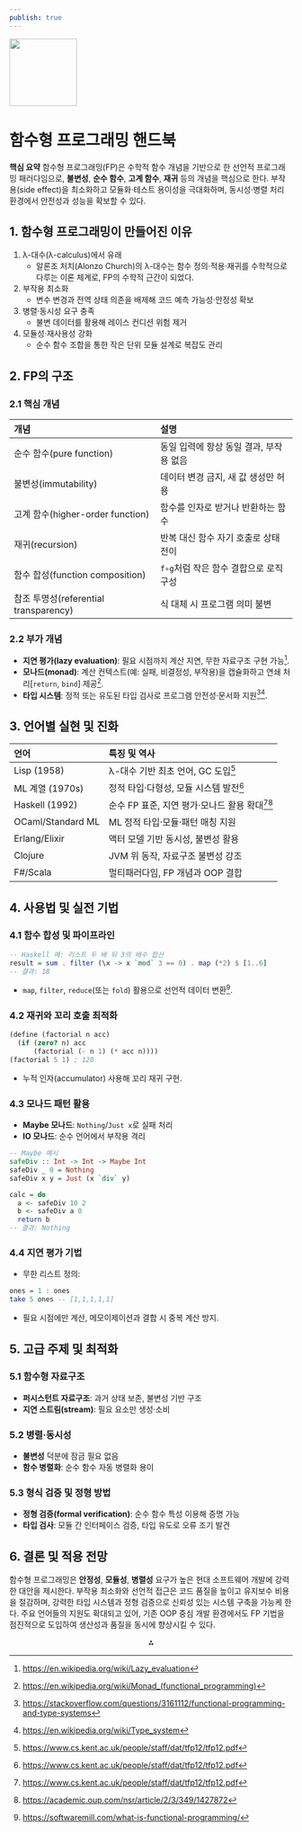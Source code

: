```yaml
---
publish: true
---
```


<img src="https://r2cdn.perplexity.ai/pplx-full-logo-primary-dark%402x.png" class="logo" width="120"/>

# 함수형 프로그래밍 핸드북

**핵심 요약**
함수형 프로그래밍(FP)은 수학적 함수 개념을 기반으로 한 선언적 프로그래밍 패러다임으로, **불변성**, **순수 함수**, **고계 함수**, **재귀** 등의 개념을 핵심으로 한다. 부작용(side effect)을 최소화하고 모듈화·테스트 용이성을 극대화하며, 동시성·병렬 처리 환경에서 안전성과 성능을 확보할 수 있다.

## 1. 함수형 프로그래밍이 만들어진 이유

1. λ-대수(λ-calculus)에서 유래
    - 알론조 처치(Alonzo Church)의 λ-대수는 함수 정의·적용·재귀를 수학적으로 다루는 이론 체계로, FP의 수학적 근간이 되었다.
2. 부작용 최소화
    - 변수 변경과 전역 상태 의존을 배제해 코드 예측 가능성·안정성 확보
3. 병렬·동시성 요구 충족
    - 불변 데이터를 활용해 레이스 컨디션 위험 제거
4. 모듈성·재사용성 강화
    - 순수 함수 조합을 통한 작은 단위 모듈 설계로 복잡도 관리

## 2. FP의 구조

### 2.1 핵심 개념

| 개념 | 설명 |
| :-- | :-- |
| 순수 함수(pure function) | 동일 입력에 항상 동일 결과, 부작용 없음 |
| 불변성(immutability) | 데이터 변경 금지, 새 값 생성만 허용 |
| 고계 함수(higher-order function) | 함수를 인자로 받거나 반환하는 함수 |
| 재귀(recursion) | 반복 대신 함수 자기 호출로 상태 전이 |
| 함수 합성(function composition) | `f∘g`처럼 작은 함수 결합으로 로직 구성 |
| 참조 투명성(referential transparency) | 식 대체 시 프로그램 의미 불변 |

### 2.2 부가 개념

- **지연 평가(lazy evaluation)**: 필요 시점까지 계산 지연, 무한 자료구조 구현 가능[^1].
- **모나드(monad)**: 계산 컨텍스트(예: 실패, 비결정성, 부작용)을 캡슐화하고 연쇄 처리[`return`, `bind`] 제공[^2].
- **타입 시스템**: 정적 또는 유도된 타입 검사로 프로그램 안전성·문서화 지원[^3][^4].


## 3. 언어별 실현 및 진화

| 언어 | 특징 및 역사 |
| :-- | :-- |
| Lisp (1958) | λ-대수 기반 최초 언어, GC 도입[^5] |
| ML 계열 (1970s) | 정적 타입·다형성, 모듈 시스템 발전[^5] |
| Haskell (1992) | 순수 FP 표준, 지연 평가·모나드 활용 확대[^5][^6] |
| OCaml/Standard ML | ML 정적 타입·모듈·패턴 매칭 지원 |
| Erlang/Elixir | 액터 모델 기반 동시성, 불변성 활용 |
| Clojure | JVM 위 동작, 자료구조 불변성 강조 |
| F\#/Scala | 멀티패러다임, FP 개념과 OOP 결합 |

## 4. 사용법 및 실전 기법

### 4.1 함수 합성 및 파이프라인

```haskell
-- Haskell 예: 리스트 두 배 뒤 3의 배수 합산
result = sum . filter (\x -> x `mod` 3 == 0) . map (*2) $ [1..6]
-- 결과: 18
```

- `map`, `filter`, `reduce`(또는 `fold`) 활용으로 선언적 데이터 변환[^7].


### 4.2 재귀와 꼬리 호출 최적화

```scheme
(define (factorial n acc)
  (if (zero? n) acc
      (factorial (- n 1) (* acc n))))
(factorial 5 1) ; 120
```

- 누적 인자(accumulator) 사용해 꼬리 재귀 구현.


### 4.3 모나드 패턴 활용

- **Maybe 모나드**: `Nothing`/`Just x`로 실패 처리
- **IO 모나드**: 순수 언어에서 부작용 격리

```haskell
-- Maybe 예시
safeDiv :: Int -> Int -> Maybe Int
safeDiv _ 0 = Nothing
safeDiv x y = Just (x `div` y)

calc = do
  a <- safeDiv 10 2
  b <- safeDiv a 0
  return b
-- 결과: Nothing
```


### 4.4 지연 평가 기법

- 무한 리스트 정의:

```haskell
ones = 1 : ones
take 5 ones -- [1,1,1,1,1]
```

- 필요 시점에만 계산, 메모이제이션과 결합 시 중복 계산 방지.


## 5. 고급 주제 및 최적화

### 5.1 함수형 자료구조

- **퍼시스턴트 자료구조**: 과거 상태 보존, 불변성 기반 구조
- **지연 스트림(stream)**: 필요 요소만 생성·소비


### 5.2 병렬·동시성

- **불변성** 덕분에 잠금 필요 없음
- **함수 병렬화**: 순수 함수 자동 병렬화 용이


### 5.3 형식 검증 및 정형 방법

- **정형 검증(formal verification)**: 순수 함수 특성 이용해 증명 가능
- **타입 검사**: 모듈 간 인터페이스 검증, 타입 유도로 오류 조기 발견


## 6. 결론 및 적용 전망

함수형 프로그래밍은 **안정성**, **모듈성**, **병렬성** 요구가 높은 현대 소프트웨어 개발에 강력한 대안을 제시한다. 부작용 최소화와 선언적 접근은 코드 품질을 높이고 유지보수 비용을 절감하며, 강력한 타입 시스템과 정형 검증으로 신뢰성 있는 시스템 구축을 가능케 한다. 주요 언어들의 지원도 확대되고 있어, 기존 OOP 중심 개발 환경에서도 FP 기법을 점진적으로 도입하여 생산성과 품질을 동시에 향상시킬 수 있다.

<div style="text-align: center">⁂</div>

[^1]: https://en.wikipedia.org/wiki/Lazy_evaluation

[^2]: https://en.wikipedia.org/wiki/Monad_(functional_programming)

[^3]: https://stackoverflow.com/questions/3161112/functional-programming-and-type-systems

[^4]: https://en.wikipedia.org/wiki/Type_system

[^5]: https://www.cs.kent.ac.uk/people/staff/dat/tfp12/tfp12.pdf

[^6]: https://academic.oup.com/nsr/article/2/3/349/1427872

[^7]: https://softwaremill.com/what-is-functional-programming/

[^8]: https://en.wikipedia.org/wiki/Functional_programming

[^9]: https://dev.to/dhanush9952/a-guide-to-functional-programming-18h9

[^10]: https://adabeat.com/fp/the-history-of-functional-programming/

[^11]: https://www.turing.com/kb/introduction-to-functional-programming

[^12]: https://www.learn-clojurescript.com/section-4/lesson-21-functional-programming-concepts/

[^13]: https://www.geeksforgeeks.org/blogs/functional-programming-paradigm/

[^14]: https://stackoverflow.com/questions/1112773/what-are-the-core-concepts-in-functional-programming

[^15]: https://daily.dev/blog/functional-programming-for-beginners

[^16]: https://hackernoon.com/9-functional-programming-concepts-everyone-should-know-uy503u21

[^17]: https://www.reddit.com/r/ProgrammingLanguages/comments/iijvus/when_did_functional_programming_appear_in/

[^18]: https://blog.tarkalabs.com/an-introductory-guide-to-functional-programming-concepts-5d23abf0b03a

[^19]: https://link.springer.com/chapter/10.1007/978-3-642-40447-4_1

[^20]: https://subversion.american.edu/aisaac/notes/functional-intro.html

[^21]: https://dl.acm.org/doi/10.1145/72551.72554

[^22]: https://codewords.recurse.com/issues/one/an-introduction-to-functional-programming

[^23]: https://www.bcs.org/media/5142/facs2019.pdf

[^24]: https://www.babbel.com/en/magazine/functional-programming-a-gentle-introduction

[^25]: https://adabeat.com/fp/strict-vs-lazy-evaluation/

[^26]: https://builtin.com/software-engineering-perspectives/monads

[^27]: https://stackoverflow.com/questions/2704652/monad-in-plain-english-for-the-oop-programmer-with-no-fp-background

[^28]: https://www.reddit.com/r/functionalprogramming/comments/1dqu8ew/does_lazy_evaluation_have_a_future/

[^29]: https://www.doc.ic.ac.uk/~svb/TSfPL/notes.pdf

[^30]: https://link.springer.com/chapter/10.1007/978-3-662-02880-3_8

[^31]: https://www.dremio.com/wiki/lazy-evaluation/

[^32]: http://pauillac.inria.fr/~remy/mpri/2021/cours1.pdf

[^33]: https://www.reddit.com/r/functionalprogramming/comments/13cnx5e/what_is_monad/

[^34]: https://velog.io/@wansook0316/Lazy-Evaluation-알아보기-Lazy-Unfold-Sequence

[^35]: https://adabeat.com/fp/introduction-to-type-systems/

[^36]: https://imae.udg.edu/~villaret/monads.pdf

[^37]: https://ko.wikipedia.org/wiki/느긋한_%EA%B3%84%EC%82%B0%EB%B2%95

[^38]: https://andres-loeh.de/math-uu.pdf

[^39]: https://blog.craftlab.hu/monads-12f3ffcbb629

[^40]: https://scienceon.kisti.re.kr/srch/selectPORSrchArticle.do?cn=DIKO0004367967

